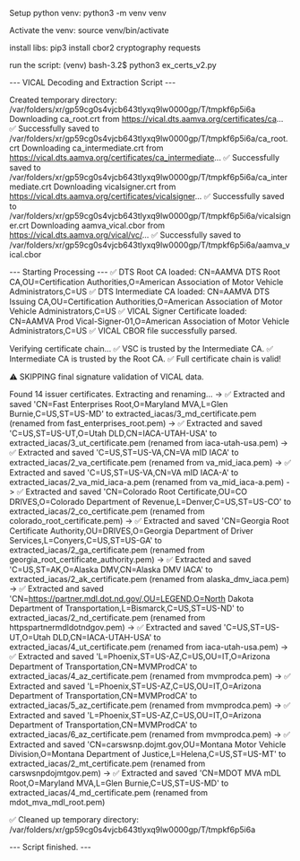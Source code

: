 Setup python venv:
python3 -m venv venv

Activate the venv:
source venv/bin/activate

install libs:
pip3 install cbor2 cryptography requests

run the script:
(venv) bash-3.2$ python3 ex_certs_v2.py 


--- VICAL Decoding and Extraction Script ---

Created temporary directory: /var/folders/xr/gp59cg0s4vjcb643tlyxq9lw0000gp/T/tmpkf6p5i6a
Downloading ca_root.crt from https://vical.dts.aamva.org/certificates/ca...
✅ Successfully saved to /var/folders/xr/gp59cg0s4vjcb643tlyxq9lw0000gp/T/tmpkf6p5i6a/ca_root.crt
Downloading ca_intermediate.crt from https://vical.dts.aamva.org/certificates/ca_intermediate...
✅ Successfully saved to /var/folders/xr/gp59cg0s4vjcb643tlyxq9lw0000gp/T/tmpkf6p5i6a/ca_intermediate.crt
Downloading vicalsigner.crt from https://vical.dts.aamva.org/certificates/vicalsigner...
✅ Successfully saved to /var/folders/xr/gp59cg0s4vjcb643tlyxq9lw0000gp/T/tmpkf6p5i6a/vicalsigner.crt
Downloading aamva_vical.cbor from https://vical.dts.aamva.org/vical/vc/...
✅ Successfully saved to /var/folders/xr/gp59cg0s4vjcb643tlyxq9lw0000gp/T/tmpkf6p5i6a/aamva_vical.cbor

--- Starting Processing ---
✅ DTS Root CA loaded: CN=AAMVA DTS Root CA,OU=Certification Authorities,O=American Association of Motor Vehicle Administrators,C=US
✅ DTS Intermediate CA loaded: CN=AAMVA DTS Issuing CA,OU=Certification Authorities,O=American Association of Motor Vehicle Administrators,C=US
✅ VICAL Signer Certificate loaded: CN=AAMVA Prod Vical-Signer-01,O=American Association of Motor Vehicle Administrators,C=US
✅ VICAL CBOR file successfully parsed.

Verifying certificate chain...
✅ VSC is trusted by the Intermediate CA.
✅ Intermediate CA is trusted by the Root CA.
✅ Full certificate chain is valid!

⚠️ SKIPPING final signature validation of VICAL data.

Found 14 issuer certificates. Extracting and renaming...
  -> ✅ Extracted and saved 'CN=Fast Enterprises Root,O=Maryland MVA,L=Glen Burnie,C=US,ST=US-MD' to extracted_iacas/3_md_certificate.pem (renamed from fast_enterprises_root.pem)
  -> ✅ Extracted and saved 'C=US,ST=US-UT,O=Utah DLD,CN=IACA-UTAH-USA' to extracted_iacas/3_ut_certificate.pem (renamed from iaca-utah-usa.pem)
  -> ✅ Extracted and saved 'C=US,ST=US-VA,CN=VA mID IACA' to extracted_iacas/2_va_certificate.pem (renamed from va_mid_iaca.pem)
  -> ✅ Extracted and saved 'C=US,ST=US-VA,CN=VA mID IACA-A' to extracted_iacas/2_va_mid_iaca-a.pem (renamed from va_mid_iaca-a.pem)
  -> ✅ Extracted and saved 'CN=Colorado Root Certificate,OU=CO DRIVES,O=Colorado Department of Revenue,L=Denver,C=US,ST=US-CO' to extracted_iacas/2_co_certificate.pem (renamed from colorado_root_certificate.pem)
  -> ✅ Extracted and saved 'CN=Georgia Root Certificate Authority,OU=DRIVES,O=Georgia Department of Driver Services,L=Conyers,C=US,ST=US-GA' to extracted_iacas/2_ga_certificate.pem (renamed from georgia_root_certificate_authority.pem)
  -> ✅ Extracted and saved 'C=US,ST=AK,O=Alaska DMV,CN=Alaska DMV IACA' to extracted_iacas/2_ak_certificate.pem (renamed from alaska_dmv_iaca.pem)
  -> ✅ Extracted and saved 'CN=https://partner.mdl.dot.nd.gov/,OU=LEGEND,O=North Dakota Department of Transportation,L=Bismarck,C=US,ST=US-ND' to extracted_iacas/2_nd_certificate.pem (renamed from httpspartnermdldotndgov.pem)
  -> ✅ Extracted and saved 'C=US,ST=US-UT,O=Utah DLD,CN=IACA-UTAH-USA' to extracted_iacas/4_ut_certificate.pem (renamed from iaca-utah-usa.pem)
  -> ✅ Extracted and saved 'L=Phoenix,ST=US-AZ,C=US,OU=IT,O=Arizona Department of Transportation,CN=MVMProdCA' to extracted_iacas/4_az_certificate.pem (renamed from mvmprodca.pem)
  -> ✅ Extracted and saved 'L=Phoenix,ST=US-AZ,C=US,OU=IT,O=Arizona Department of Transportation,CN=MVMProdCA' to extracted_iacas/5_az_certificate.pem (renamed from mvmprodca.pem)
  -> ✅ Extracted and saved 'L=Phoenix,ST=US-AZ,C=US,OU=IT,O=Arizona Department of Transportation,CN=MVMProdCA' to extracted_iacas/6_az_certificate.pem (renamed from mvmprodca.pem)
  -> ✅ Extracted and saved 'CN=carswsnp.dojmt.gov,OU=Montana Motor Vehicle Division,O=Montana Department of Justice,L=Helena,C=US,ST=US-MT' to extracted_iacas/2_mt_certificate.pem (renamed from carswsnpdojmtgov.pem)
  -> ✅ Extracted and saved 'CN=MDOT MVA mDL Root,O=Maryland MVA,L=Glen Burnie,C=US,ST=US-MD' to extracted_iacas/4_md_certificate.pem (renamed from mdot_mva_mdl_root.pem)

✅ Cleaned up temporary directory: /var/folders/xr/gp59cg0s4vjcb643tlyxq9lw0000gp/T/tmpkf6p5i6a

--- Script finished. ---
